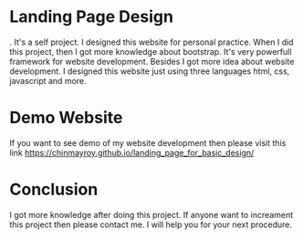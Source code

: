 # Landing Page Design
. It's a self project. I designed this website for personal practice. When I did this project, then I got more knowledge about bootstrap. It's very powerfull framework for website development. Besides I got more idea about website development. I designed this website just using three languages html, css, javascript and more.

# Demo Website
If you want to see demo of my website development then please visit this link https://chinmayroy.github.io/landing_page_for_basic_design/

# Conclusion
I got more knowledge after doing this project. If anyone want to increament this project then please contact me. I will help you for your next procedure.

